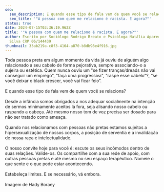 ```yaml
---
seo:
  seo_description: E quando esse tipo de fala vem de quem você se relaciona?
  seo_title: '"A pessoa com quem me relaciono é racista. E agora?"'
status: true
date: 2024-07-15T03:36:19.962Z
title: '"A pessoa com quem me relaciono é racista. E agora?"'
author: Escrito por Sociólogo Rodrigo Breato e Psicóloga Natália Aparecida da
  Silva CRP 06/144439
thumbnail: 33ab219a-c8f3-4164-a870-b8db98e4f916.jpg
---
```

<!--StartFragment-->

Toda pessoa preta em algum momento da vida já ouviu de alguém algo relacionado a seu cabelo de forma pejorativa, sempre associando-o a sujeira ou estética. Quem nunca ouviu um "se fizer tranças/dreads não vai conseguir um emprego", "faça uma progressiva", "raspe esse cabelo"?, “se você deixar o black crescer, você vai ficar feio”.\
\
E quando esse tipo de fala vem de quem você se relaciona?\
\
Desde a infância somos obrigados a nos adequar socialmente na intenção de sermos minimamente aceitos lá fora, seja alisando nosso cabelo ou raspando a cabeça. Até mesmo nosso tom de voz precisa ser dosado para não ser tratado como ameaça.\
\
Quando nos relacionamos com pessoas não pretas estamos sujeitos a hipersexualização de nossos corpos, a posição de serventia e a invalidação de nossa raça e intelectualidade.\
\
O nosso convite hoje para você é: escute os seus incômodos dentro de suas relações. Valide-os. Os compartilhe com a sua rede de apoio, com outras pessoas pretas e até mesmo no seu espaço terapêutico. Nomeie o que sente e o que pode estar acontecendo.\
\
Estabeleça limites. E se necessário, vá embora.\
\
Imagem de Hady Boraey

<!--EndFragment-->